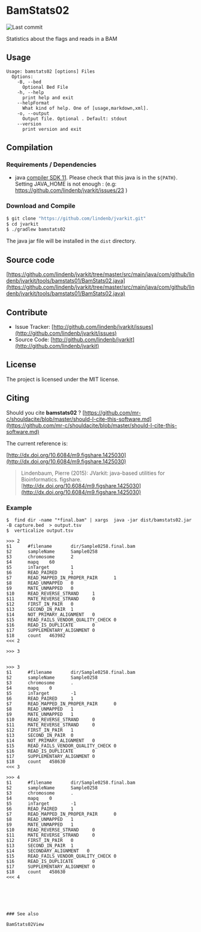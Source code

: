 # BamStats02

![Last commit](https://img.shields.io/github/last-commit/lindenb/jvarkit.png)

Statistics about the flags and reads in a BAM


## Usage

```
Usage: bamstats02 [options] Files
  Options:
    -B, --bed
      Optional Bed File
    -h, --help
      print help and exit
    --helpFormat
      What kind of help. One of [usage,markdown,xml].
    -o, --output
      Output file. Optional . Default: stdout
    --version
      print version and exit

```

## Compilation

### Requirements / Dependencies

* java [compiler SDK 11](https://jdk.java.net/11/). Please check that this java is in the `${PATH}`. Setting JAVA_HOME is not enough : (e.g: https://github.com/lindenb/jvarkit/issues/23 )


### Download and Compile

```bash
$ git clone "https://github.com/lindenb/jvarkit.git"
$ cd jvarkit
$ ./gradlew bamstats02
```

The java jar file will be installed in the `dist` directory.

## Source code 

[https://github.com/lindenb/jvarkit/tree/master/src/main/java/com/github/lindenb/jvarkit/tools/bamstats01/BamStats02.java](https://github.com/lindenb/jvarkit/tree/master/src/main/java/com/github/lindenb/jvarkit/tools/bamstats01/BamStats02.java)


## Contribute

- Issue Tracker: [http://github.com/lindenb/jvarkit/issues](http://github.com/lindenb/jvarkit/issues)
- Source Code: [http://github.com/lindenb/jvarkit](http://github.com/lindenb/jvarkit)

## License

The project is licensed under the MIT license.

## Citing

Should you cite **bamstats02** ? [https://github.com/mr-c/shouldacite/blob/master/should-I-cite-this-software.md](https://github.com/mr-c/shouldacite/blob/master/should-I-cite-this-software.md)

The current reference is:

[http://dx.doi.org/10.6084/m9.figshare.1425030](http://dx.doi.org/10.6084/m9.figshare.1425030)

> Lindenbaum, Pierre (2015): JVarkit: java-based utilities for Bioinformatics. figshare.
> [http://dx.doi.org/10.6084/m9.figshare.1425030](http://dx.doi.org/10.6084/m9.figshare.1425030)



### Example


```
$  find dir -name "*final.bam" | xargs  java -jar dist/bamstats02.jar -B capture.bed  > output.tsv
$  verticalize output.tsv

>>> 2
$1      #filename       dir/Sample0258.final.bam
$2      sampleName      Sample0258
$3      chromosome      2
$4      mapq    60
$5      inTarget        1
$6      READ_PAIRED     1
$7      READ_MAPPED_IN_PROPER_PAIR      1
$8      READ_UNMAPPED   0
$9      MATE_UNMAPPED   0
$10     READ_REVERSE_STRAND     1
$11     MATE_REVERSE_STRAND     0
$12     FIRST_IN_PAIR   0
$13     SECOND_IN_PAIR  1
$14     NOT_PRIMARY_ALIGNMENT   0
$15     READ_FAILS_VENDOR_QUALITY_CHECK 0
$16     READ_IS_DUPLICATE       0
$17     SUPPLEMENTARY_ALIGNMENT 0
$18     count   463982
<<< 2

>>> 3


>>> 3
$1      #filename       dir/Sample0258.final.bam
$2      sampleName      Sample0258
$3      chromosome      .
$4      mapq    0
$5      inTarget        -1
$6      READ_PAIRED     1
$7      READ_MAPPED_IN_PROPER_PAIR      0
$8      READ_UNMAPPED   1
$9      MATE_UNMAPPED   1
$10     READ_REVERSE_STRAND     0
$11     MATE_REVERSE_STRAND     0
$12     FIRST_IN_PAIR   1
$13     SECOND_IN_PAIR  0
$14     NOT_PRIMARY_ALIGNMENT   0
$15     READ_FAILS_VENDOR_QUALITY_CHECK 0
$16     READ_IS_DUPLICATE       0
$17     SUPPLEMENTARY_ALIGNMENT 0
$18     count   458630
<<< 3

>>> 4
$1      #filename       dir/Sample0258.final.bam
$2      sampleName      Sample0258
$3      chromosome      .
$4      mapq    0
$5      inTarget        -1
$6      READ_PAIRED     1
$7      READ_MAPPED_IN_PROPER_PAIR      0
$8      READ_UNMAPPED   1
$9      MATE_UNMAPPED   1
$10     READ_REVERSE_STRAND     0
$11     MATE_REVERSE_STRAND     0
$12     FIRST_IN_PAIR   0
$13     SECOND_IN_PAIR  1
$14     SECONDARY_ALIGNMENT   0
$15     READ_FAILS_VENDOR_QUALITY_CHECK 0
$16     READ_IS_DUPLICATE       0
$17     SUPPLEMENTARY_ALIGNMENT 0
$18     count   458630
<<< 4
```
```





### See also

BamStats02View


